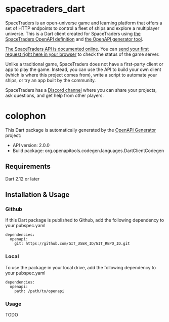 # spacetraders_dart

SpaceTraders is an open-universe game and learning platform that offers a set of
HTTP endpoints to control a fleet of ships and explore a multiplayer universe.
This is a Dart client created for SpaceTraders using [the SpaceTraders OpenAPI
definition](https://github.com/SpaceTradersAPI/api-docs/blob/main/reference/SpaceTraders.json)
and [the OpenAPI generator
tool](https://github.com/OpenAPITools/openapi-generator).

[The SpaceTraders API is documented
online](https://github.com/SpaceTradersAPI/api-docs). You can [send your first
request right here in your browser](https://api.spacetraders.io/v2) to check the
status of the game server.

Unlike a traditional game, SpaceTraders does not have a first-party client or
app to play the game. Instead, you can use the API to build your own client
(which is where this project comes from), write a script to automate your ships,
or try an app built by the community.

SpaceTraders has a [Discord channel](https://discord.com/invite/jh6zurdWk5)
where you can share your projects, ask questions, and get help from other
players.

# colophon

This Dart package is automatically generated by the [OpenAPI
Generator](https://openapi-generator.tech) project:

- API version: 2.0.0
- Build package: org.openapitools.codegen.languages.DartClientCodegen

## Requirements

Dart 2.12 or later

## Installation & Usage

### Github

If this Dart package is published to Github, add the following dependency to
your pubspec.yaml

```
dependencies:
  openapi:
    git: https://github.com/GIT_USER_ID/GIT_REPO_ID.git
```

### Local

To use the package in your local drive, add the following dependency to your
pubspec.yaml

```
dependencies:
  openapi:
    path: /path/to/openapi
```

### Usage

TODO
